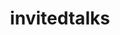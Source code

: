 ---
layout: grid
title:  invitedtalks
slug:   invitedtalks
description: >
  A;SLKDFJA;LSDKJF;LSKDJ
---